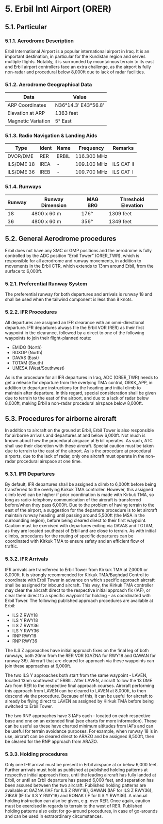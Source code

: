 # 5. Erbil Intl Airport (ORER)
## 5.1. Particular

### 5.1.1. Aerodrome Description
Erbil International Airport is a popular international airport in Iraq. It is an important destination, in particular for the Kurdistan region and serves multiple flights. Notably, it is surrounded by mountainous terrain to its east and Erbil airport controllers face an extra challenge, as the airport is fully non-radar and procedural below 8,000ft due to lack of radar facilities.

### 5.1.2. Aerodrome Geographical Data

| **Data**             | **Value**               |
|----------------------|-------------------------|
| ARP Coordinates      | N36°14.3' E43°56.8'     |
| Elevation at ARP     | 1363 feet               |
| Magnetic Variation   | 5° East                 |

### 5.1.3. Radio Navigation & Landing Aids

| **Type**     | **Ident** | **Name** | **Frequency** | **Remarks**     |
|--------------|-----------|----------|---------------|------------------|
| DVOR/DME      | RER       | ERBIL    | 116.300 MHz   |                  |
| ILS/DME 18    | IREA      | -        | 109.100 MHz   | ILS CAT II       |
| ILS/DME 36    | IREB      | -        | 109.700 MHz   | ILS CAT I        |

### 5.1.4. Runways

| **Runway** | **Runway Dimension** | **MAG BRG**      | **Threshold Elevation** |
|------------|----------------------|------------------|--------------------------|
| 18         | 4800 x 60 m          | 176°             | 1309 feet                |
| 36         | 4800 x 60 m          | 356°             | 1349 feet                |


## 5.2. General Aerodrome procedures
Erbil does not have any SMC or GMP positions and the aerodrome is fully controlled by the ADC position “Erbil Tower” (ORER_TWR), which is responsible for all aerodrome and runway movements, in addition to movements in the Erbil CTR, which extends to 13nm around Erbil, from the surface to 6,000ft.

### 5.2.1. Preferential Runway System
The preferential runway for both departures and arrivals is runway 18 and shall be used when the tailwind component is less than 8 knots.

### 5.2.2. IFR Procedures
All departures are assigned an IFR clearance with an omni-directional departure. IFR departures always file the Erbil VOR (RER) as their first waypoint in the clearance, followed by a direct to one of the following waypoints to join their flight-planned route:

* EMIDO (North)
* ROXOP (North)
* DAVAS (East)
* TOTAM (South)
* UMESA (West/Southwest)

As is the procedure for all IFR departures in Iraq, ADC (ORER_TWR) needs to get a release for departure from the overlying TMA control, ORKK_APP, in addition to departure instructions for the heading and initial climb to maintain after departure. In this regard, special consideration shall be given due to terrain to the east of the airport, and due to a lack of radar below 8,000ft, making Erbil a non-radar procedural airspace below 8,000ft.

## 5.3. Procedures for airborne aircraft
In addition to aircraft on the ground at Erbil, Erbil Tower is also responsible for airborne arrivals and departures at and below 6,000ft. Not much is known about how the procedural airspace at Erbil operates. As such, ATC shall use their discretion with these aircraft. Special caution must be taken due to terrain to the east of the airport. As is the procedure at procedural airports, due to the lack of radar, only one aircraft must operate in the non-radar procedural airspace at one time.

### 5.3.1. IFR Departures
By default, IFR departures shall be assigned a climb to 6,000ft before being transferred to the overlying Kirkuk TMA controller. However, this assigned climb level can be higher if prior coordination is made with Kirkuk TMA, so long as radio-telephony communication of the aircraft is transferred before/when they pass 6,000ft. Due to the problem of having terrain to the east of the airport, a suggestion for the departure procedure is to let aircraft maintain runway heading until passing around 5,500ft (the MSA in the surrounding region), before being cleared direct to their first waypoint. Caution must be exercised with departures exiting via DAVAS and TOTAM, as they are located southeast of Erbil and are close to terrain. As with initial climbs, procedures for the routing of specific departures can be coordinated with Kirkuk TMA to ensure safety and an efficient flow of traffic.

### 5.3.2. IFR Arrivals
IFR arrivals are transferred to Erbil Tower from Kirkuk TMA at 7,000ft or 8,000ft. It is strongly recommended for Kirkuk TMA/Baghdad Control to coordinate with Erbil Tower in advance on which specific approach aircraft shall be assigned for inbound aircraft. This way, the Kirkuk TMA controller may clear the aircraft direct to the respective initial approach fix (IAF), or clear them direct to a specific waypoint for holding - as coordinated with Erbil Tower. The following published approach procedures are available at Erbil:

* ILS Z RWY18
* ILS Y RWY18
* ILS Z RWY36
* ILS Y RWY36
* RNP RWY18
* RNP RWY36

The ILS Z approaches have initial approach fixes on the final leg of both runways, both 20nm from the RER VOR (GAZNA for RWY18 and GAWAN for runway 36). Aircraft that are cleared for approach via these waypoints can join these approaches at 6,000ft.

The two ILS Y approaches both start from the same waypoint - LAVEN, located 13nm southwest of ERBIL. After LAVEN, aircraft follow the 13 DME Arc from RER to the respective final approach courses. Aircraft performing this approach from LAVEN can be cleared to LAVEN at 8,000ft, to then descend via the procedure. Because of this, it can be useful for aircraft to already be flying direct to LAVEN as assigned by Kirkuk TMA before being switched to Erbil Tower.

The two RNP approaches have 3 IAFs each - located on each respective base and one on an extended final (see charts for more information). These can be useful as these have charted minimum altitudes from IAFs and can be useful for terrain avoidance purposes. For example, when runway 18 is in use, aircraft can be cleared direct to ARAZO and be assigned 8,500ft, then be cleared for the RNP approach from ARAZO.

### 5.3.3. Holding procedures
Only one IFR arrival must be present in Erbil airspace at or below 6,000 feet. Further arrivals must hold as published at published holding patterns at respective initial approach fixes, until the leading aircraft has fully landed at Erbil, or until an Erbil departure has passed 6,000 feet, and separation has been assured between the two aircraft. Published holding patterns are available at GAZNA (IAF for ILS Z RWY18), GAWAN (IAF for ILS Z RWY36), ZIBAR (IF for ILS Y RWY18) and RONAK (IF for ILS Y RWY36). A manual holding instruction can also be given, e.g. over RER. Once again, caution must be exercised in regards to terrain to the west of RER. Published holding patterns also exist for go-around procedures, in case of go-arounds and can be used in extraordinary circumstances.